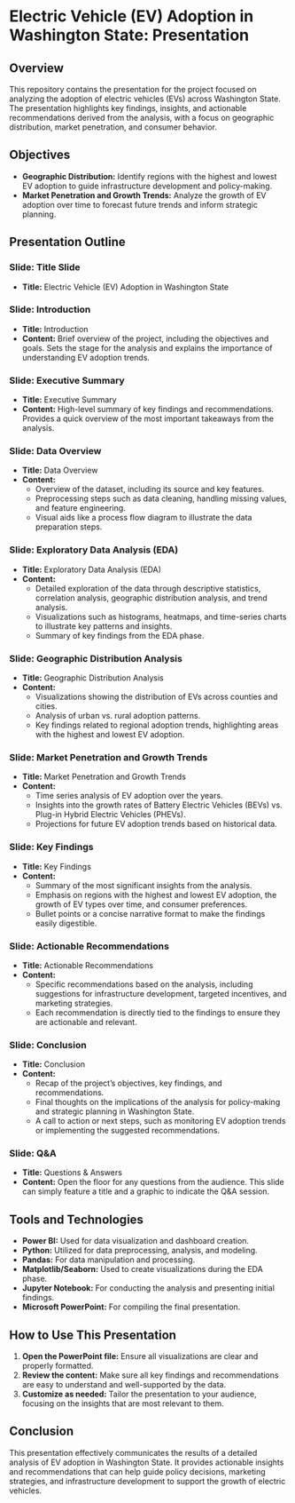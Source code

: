 # Electric Vehicle (EV) Adoption in Washington State: Presentation

## Overview
This repository contains the presentation for the project focused on analyzing the adoption of electric vehicles (EVs) across Washington State. The presentation highlights key findings, insights, and actionable recommendations derived from the analysis, with a focus on geographic distribution, market penetration, and consumer behavior.

## Objectives
- **Geographic Distribution:** Identify regions with the highest and lowest EV adoption to guide infrastructure development and policy-making.
- **Market Penetration and Growth Trends:** Analyze the growth of EV adoption over time to forecast future trends and inform strategic planning.

## Presentation Outline

### Slide: Title Slide
- **Title:** Electric Vehicle (EV) Adoption in Washington State


### Slide: Introduction
- **Title:** Introduction
- **Content:** Brief overview of the project, including the objectives and goals. Sets the stage for the analysis and explains the importance of understanding EV adoption trends.

### Slide: Executive Summary
- **Title:** Executive Summary
- **Content:** High-level summary of key findings and recommendations. Provides a quick overview of the most important takeaways from the analysis.

### Slide: Data Overview
- **Title:** Data Overview
- **Content:**
  - Overview of the dataset, including its source and key features.
  - Preprocessing steps such as data cleaning, handling missing values, and feature engineering.
  - Visual aids like a process flow diagram to illustrate the data preparation steps.

### Slide: Exploratory Data Analysis (EDA)
- **Title:** Exploratory Data Analysis (EDA)
- **Content:**
  - Detailed exploration of the data through descriptive statistics, correlation analysis, geographic distribution analysis, and trend analysis.
  - Visualizations such as histograms, heatmaps, and time-series charts to illustrate key patterns and insights.
  - Summary of key findings from the EDA phase.

### Slide: Geographic Distribution Analysis
- **Title:** Geographic Distribution Analysis
- **Content:**
  - Visualizations showing the distribution of EVs across counties and cities.
  - Analysis of urban vs. rural adoption patterns.
  - Key findings related to regional adoption trends, highlighting areas with the highest and lowest EV adoption.

### Slide: Market Penetration and Growth Trends
- **Title:** Market Penetration and Growth Trends
- **Content:**
  - Time series analysis of EV adoption over the years.
  - Insights into the growth rates of Battery Electric Vehicles (BEVs) vs. Plug-in Hybrid Electric Vehicles (PHEVs).
  - Projections for future EV adoption trends based on historical data.

### Slide: Key Findings
- **Title:** Key Findings
- **Content:**
  - Summary of the most significant insights from the analysis.
  - Emphasis on regions with the highest and lowest EV adoption, the growth of EV types over time, and consumer preferences.
  - Bullet points or a concise narrative format to make the findings easily digestible.

### Slide: Actionable Recommendations
- **Title:** Actionable Recommendations
- **Content:**
  - Specific recommendations based on the analysis, including suggestions for infrastructure development, targeted incentives, and marketing strategies.
  - Each recommendation is directly tied to the findings to ensure they are actionable and relevant.

### Slide: Conclusion
- **Title:** Conclusion
- **Content:**
  - Recap of the project’s objectives, key findings, and recommendations.
  - Final thoughts on the implications of the analysis for policy-making and strategic planning in Washington State.
  - A call to action or next steps, such as monitoring EV adoption trends or implementing the suggested recommendations.

### Slide: Q&A
- **Title:** Questions & Answers
- **Content:** Open the floor for any questions from the audience. This slide can simply feature a title and a graphic to indicate the Q&A session.

## Tools and Technologies
- **Power BI:** Used for data visualization and dashboard creation.
- **Python:** Utilized for data preprocessing, analysis, and modeling.
- **Pandas:** For data manipulation and processing.
- **Matplotlib/Seaborn:** Used to create visualizations during the EDA phase.
- **Jupyter Notebook:** For conducting the analysis and presenting initial findings.
- **Microsoft PowerPoint:** For compiling the final presentation.

## How to Use This Presentation
1. **Open the PowerPoint file:** Ensure all visualizations are clear and properly formatted.
2. **Review the content:** Make sure all key findings and recommendations are easy to understand and well-supported by the data.
3. **Customize as needed:** Tailor the presentation to your audience, focusing on the insights that are most relevant to them.

## Conclusion
This presentation effectively communicates the results of a detailed analysis of EV adoption in Washington State. It provides actionable insights and recommendations that can help guide policy decisions, marketing strategies, and infrastructure development to support the growth of electric vehicles.
